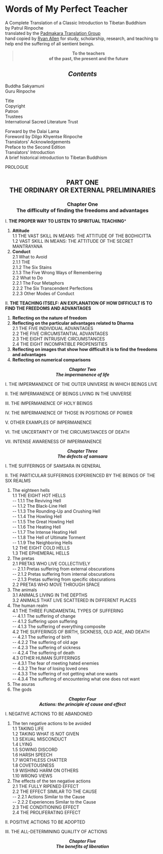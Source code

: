 # Words of My Perfect Teacher
A Complete Translation of a Classic Introduction to Tibetan Buddhism  
by Patrul Rinpoche  
translated by the [Padmakara Translation Group](https://www.shambhala.com/padmakara-translation-group-home/)   
hand copied by [Ryan Allen](https://github.com/ryanallen/words-of-my-perfect-teacher) for  study, scholarship, research, and teaching to help end the suffering of all sentient beings.  

**<blockquote align="center">To the teachers<br>of the past, the present and the future</blockquote>**
  
***<h2 align="center">Contents</h2>*** 
Buddha Sakyamuni  
Guru Rinpoche  

Title  
Copyright  
Patron  
Trustees  
International Sacred Literature Trust  

Forward by the Dalai Lama  
Foreword by Dilgo Khyentse Rinpoche  
Translators' Acknowledgements  
Preface to the Second Edition  
Translators' Introduction  
A brief historical introduction to Tibetan Buddhism  

PROLOGUE  

**<h2 align="center">PART ONE<br>THE ORDINARY OR EXTERNAL PRELIMINARIES</h2>**  

**<h3 align="center">Chapter One<br>The difficulty of finding the freedoms and advantages**</h3>  

I. **THE PROPER WAY TO LISTEN TO SPIRITUAL TEACHING***  
1. **Attitude**  
    1.1 THE VAST SKILL IN MEANS: THE ATTITUDE OF THE BODHICITTA  
    1.2 VAST SKILL IN MEANS: THE ATTITUDE OF THE SECRET MANTRAYANA  
2. **Conduct**  
    2.1 What to Avoid  
        2.1.1 THE  
        2.1.2 The Six Stains  
        2.1.3 The Five Wrong Ways of Remembering  
  2.2 What to Do  
        2.2.1 The Four Metaphors  
        2.2.2 The Six Transcendent Perfections  
        2.2.3 Other Modes of Conduct  

II. **THE TEACHING ITSELF: AN EXPLANATION OF HOW DIFFICULT IS TO FIND THE FREEDOMS AND ADVANTAGES**  
1. **Reflecting on the nature of freedom**  
2. **Reflecting on the particular advantages related to Dharma**  
  2.1 THE FIVE INDIVIDUAL ADVANTAGES  
  2.2 THE FIVE CIRCUMSTANTIAL ADVANTAGES  
  2.3 THE EIGHT INTRUSIVE CIRCUMSTANCES  
  2.4 THE EIGHT INCOMPATIBLE PROPENSITIES  
3. **Reflecting on images that show how difficult it is to find the freedoms and advantages**  
4. **Reflecting on numerical comparisons**  

***<p align="center">Chapter Two<br>The impermanence of life***</p>  

I. THE IMPERMANENCE OF THE OUTER UNIVERSE IN WHICH BEINGS LIVE  

II. THE IMPERMANENCE OF BEINGS LIVING IN THE UNIVERSE  

III. THE IMPERMANENCE OF HOLY BEINGS  

IV. THE IMPERMANENCE OF THOSE IN POSITIONS OF POWER

V. OTHER EXAMPLES OF IMPERMANENCE

VI. THE UNCERTAINTY OF THE CIRCUMSTANCES OF DEATH  

VII. INTENSE AWARENESS OF IMPERMANENCE  

***<p align="center">Chapter Three<br>The defects of samsara***</p>  

I. THE SUFFERINGS OF SAMSARA IN GENERAL  

II. THE PARTICULAR SUFFERINGS EXPERIENCED BY THE BEINGS OF THE SIX REALMS  
1. The eighteen hells  
  1.1 THE EIGHT HOT HELLS  
    -- 1.1.1 The Reviving Hell  
    -- 1.1.2 The Black-Line Hell  
    -- 1.1.3 The Rounding-Up and Crushing Hell  
    -- 1.1.4 The Howling Hell  
    -- 1.1.5 The Great Howling Hell  
    -- 1.1.6 The Heating Hell  
    -- 1.1.7 The Intense Heating Hell  
    -- 1.1.8 The Hell of Ultimate Torment  
    -- 1.1.9 The Neighboring Hells  
  1.2 THE EIGHT COLD HELLS  
  1.3 THE EPHEMERAL HELLS  
2. The pretas  
  2.1 PRETAS WHO LIVE COLLECTIVELY  
  -- 2.1.1 Pretas suffering from external obscurations  
  -- 2.1.2 Pretas suffering from internal obscurations  
  -- 2.1.3 Pretas suffering from specific obscurations  
  2.2 PRETAS WHO MOVE THROUGH SPACE  
3. The animals  
  3.1 ANIMALS LIVING IN THE DEPTHS  
  3.2 ANIMALS THAT LIVE SCATTERED IN DIFFERENT PLACES  
4. The human realm  
  4.1 THE THREE FUNDAMENTAL TYPES OF SUFFERING  
  -- 4.1.1 The suffering of change  
  -- 4.1.2 Suffering upon suffering  
  -- 4.1.3 The suffering of everything composite  
  4.2 THE SUFFERINGS OF BIRTH, SICKNESS, OLD AGE, AND DEATH  
  -- 4.2.1 The suffering of birth  
  -- 4.2.2 The suffering of old age  
  -- 4.2.3 The suffering of sickness  
  -- 4.2.4 The suffering of death  
  4.3 OTHER HUMAN SUFFERINGS  
  -- 4.3.1 The fear of meeting hated enemies  
  -- 4.3.2 The fear of losing loved ones  
  -- 4.3.3 The suffering of not getting what one wants  
  -- 4.3.4 The suffering of encountering what one does not want  
  5. The asuras  
  6. The gods  

***<p align="center">Chapter Four<br>Actions: the principle of cause and effect***</p>  

I. NEGATIVE ACTIONS TO BE ABANDONED  

1. The ten negative actions to be avoided  
  1.1 TAKING LIFE  
  1.2 TAKING WHAT IS NOT GIVEN  
  1.3 SEXUAL MISCONDUCT  
  1.4 LYING  
  1.5 SOWING DISCORD  
  1.6 HARSH SPEECH  
  1.7 WORTHLESS CHATTER  
  1.8 COVETOUSNESS  
  1.9 WISHING HARM ON OTHERS  
  1.10 WRONG VIEWS  
2. The effects of the ten negative actions  
  2.1 THE FULLY RIPENED EFFECT  
  2.2 THE EFFECT SIMILAR TO THE CAUSE  
  --  2.2.1 Actions Similar to the Cause  
  --  2.2.2 Experiences Similar to the Cause  
  2.3 THE CONDITIONING EFFECT  
  2.4 THE PROLIFERATING EFFECT  

  II. POSITIVE ACTIONS TO BE ADOPTED  
  
  III.  THE ALL-DETERMINING QUALITY OF ACTIONS  

  ***<p align="center">Chapter Five<br>The benefits of liberation***</p> 